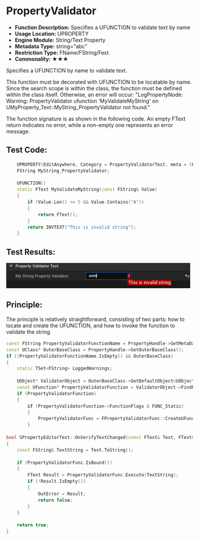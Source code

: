 # PropertyValidator

- **Function Description:** Specifies a UFUNCTION to validate text by name
- **Usage Location:** UPROPERTY
- **Engine Module:** String/Text Property
- **Metadata Type:** string="abc"
- **Restriction Type:** FName/FString/Fext
- **Commonality:** ★★★

Specifies a UFUNCTION by name to validate text.

This function must be decorated with UFUNCTION to be locatable by name. Since the search scope is within the class, the function must be defined within the class itself. Otherwise, an error will occur: "LogPropertyNode: Warning: PropertyValidator ufunction 'MyValidateMyString' on UMyProperty_Text::MyString_PropertyValidator not found."

The function signature is as shown in the following code. An empty FText return indicates no error, while a non-empty one represents an error message.

## Test Code:

```cpp
	UPROPERTY(EditAnywhere, Category = PropertyValidatorTest, meta = (PropertyValidator = "MyValidateMyString"))
	FString MyString_PropertyValidator;

	UFUNCTION()
	static FText MyValidateMyString(const FString& Value)
	{
		if (Value.Len() <= 5 && Value.Contains("A"))
		{
			return FText();
		}
		return INVTEXT("This is invalid string");
	}
```

## Test Results:

![Untitled](Untitled.png)

## Principle:

The principle is relatively straightforward, consisting of two parts: how to locate and create the UFUNCTION, and how to invoke the function to validate the string.

```cpp
const FString PropertyValidatorFunctionName = PropertyHandle->GetMetaData(NAME_PropertyValidator);
const UClass* OuterBaseClass = PropertyHandle->GetOuterBaseClass();
if (!PropertyValidatorFunctionName.IsEmpty() && OuterBaseClass)
{
	static TSet<FString> LoggedWarnings;

	UObject* ValidatorObject = OuterBaseClass->GetDefaultObject<UObject>();
	const UFunction* PropertyValidatorFunction = ValidatorObject->FindFunction(*PropertyValidatorFunctionName);
	if (PropertyValidatorFunction)
	{
		if (PropertyValidatorFunction->FunctionFlags & FUNC_Static)
		{
			PropertyValidatorFunc = FPropertyValidatorFunc::CreateUFunction(ValidatorObject, PropertyValidatorFunction->GetFName());
		}

bool SPropertyEditorText::OnVerifyTextChanged(const FText& Text, FText& OutError)
{
	const FString& TextString = Text.ToString();

	if (PropertyValidatorFunc.IsBound())
	{
		FText Result = PropertyValidatorFunc.Execute(TextString);
		if (!Result.IsEmpty())
		{
			OutError = Result;
			return false;
		}
	}

	return true;
}
```